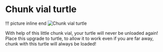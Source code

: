 # Chunk vial turtle

!!! picture inline end
    ![Chunk vial turtle](chunk_vial_turtle.png)

With help of this little chunk vial, your turtle will never be unloaded again! Place this upgrade to turtle, to allow it to work even if you are far away, chunk with this turtle will always be loaded!
